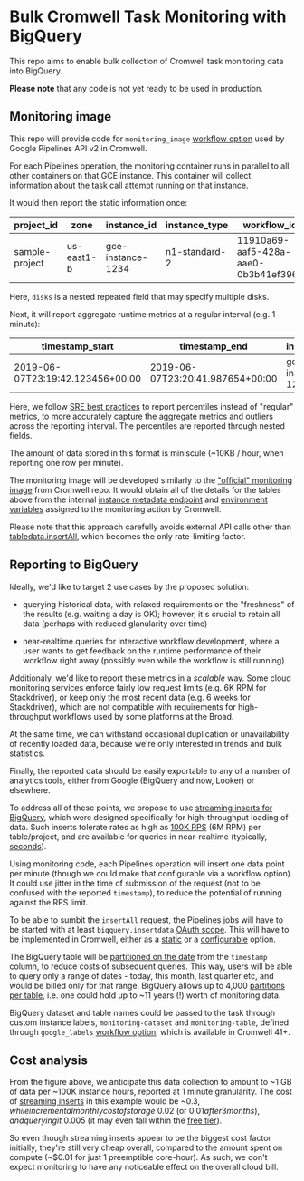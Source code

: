 # Bulk Cromwell Task Monitoring with BigQuery

This repo aims to enable bulk collection
of Cromwell task monitoring data into BigQuery.

**Please note** that any code is not yet
ready to be used in production.

## Monitoring image

This repo will provide code for `monitoring_image`
[workflow option](https://cromwell.readthedocs.io/en/stable/wf_options/Google/)
used by Google Pipelines API v2 in Cromwell.

For each Pipelines operation, the monitoring container
runs in parallel to all other containers on that GCE instance.
This container will collect information about
the task call attempt running on that instance.

It would then report the static information once:

| project_id | zone | instance_id | instance_type | workflow_id  | workflow_name | task_call_name | task_call_index | task_call_attempt | preemptible | cpu_count | mem_total_GB | disks.type | disks.path | disks.total_GB |
| ------------- | ------------- | ------------- | ------------- | ------------- | ------------- | ------------- | ------------- | ------------- | ------------- | ------------- | ------------- | ------------- | ------------- | ------------- |
| sample-project | us-east1-b | gce-instance-1234 | n1-standard-2 | 11910a69-aaf5-428a-aae0-0b3b41ef396c | ExampleWorkflow | Task_Hello | 1 | 2 | True | 2 | 7.5 | PERSISTENT_HDD | /cromwell_root | 25 |

Here, `disks` is a nested repeated field that may specify multiple disks.

Next, it will report aggregate runtime metrics at a regular interval (e.g. 1 minute):

| timestamp_start | timestamp_end | instance_id | cpu_usage_percent.p50 | cpu_usage_percent.p75 | cpu_usage_percent.p95 | cpu_usage_percent.p99 | mem_usage_percent.p50 | mem_usage_percent.p75 | mem_usage_percent.p95 | mem_usage_percent.p99 | disks.path | disks.size_usage_percent.p50 | disks.size_usage_percent.p75 | disks.size_usage_percent.p95 | disks.size_usage_percent.p99 | disks.read_iops.p50 | disks.read_iops.p75 | disks.read_iops.p95 | disks.read_iops.p99 | disks.write_iops.p50 | disks.write_iops.p75 | disks.write_iops.p95 | disks.write_iops.p99 |
| ------------- | ------------- | ------------- | ------------- | ------------- | ------------- | ------------- | ------------- | ------------- | ------------- | ------------- | ------------- | ------------- | ------------- | ------------- | ------------- | ------------- | ------------- | ------------- | ------------- | ------------- | ------------- |  ------------- |  ------------- |
| 2019-06-07T23:19:42.123456+00:00 | 2019-06-07T23:20:41.987654+00:00 | gce-instance-1234 |    25 | 60 | 75 | 80    |    60 | 70 | 85 | 90    | /cromwell_root |     20 | 25 | 30 | 35    |    100 | 100 | 150 | 175    |    200 | 200 | 250 | 300    |

Here, we follow
[SRE best practices](https://landing.google.com/sre/sre-book/chapters/monitoring-distributed-systems/)
to report percentiles instead of "regular" metrics,
to more accurately capture the aggregate metrics and outliers across the reporting interval.
The percentiles are reported through nested fields.

The amount of data stored in this format is miniscule (~10KB / hour, when reporting one row per minute).

The monitoring image will be developed similarly to the
["official" monitoring image](https://github.com/broadinstitute/cromwell/blob/develop/supportedBackends/google/pipelines/v2alpha1/src/main/resources/cromwell-monitor/monitor.py) from Cromwell repo.
It would obtain all of the details for the tables above from the internal
[instance metadata endpoint](https://cloud.google.com/compute/docs/storing-retrieving-metadata) and
[environment variables](https://github.com/broadinstitute/cromwell/blob/develop/supportedBackends/google/pipelines/v2alpha1/src/main/scala/cromwell/backend/google/pipelines/v2alpha1/api/MonitoringAction.scala)
assigned to the monitoring action by Cromwell.

Please note that this approach carefully avoids external API calls other than
[tabledata.insertAll](https://cloud.google.com/bigquery/docs/reference/rest/v2/tabledata/insertAll),
which becomes the only rate-limiting factor.

## Reporting to BigQuery

Ideally, we'd like to target 2 use cases by the proposed solution:

- querying historical data, with relaxed requirements
  on the "freshness" of the results (e.g. waiting a day is OK);
  however, it's crucial to retain all data
  (perhaps with reduced glanularity over time)

- near-realtime queries for interactive workflow development, where
  a user wants to get feedback on the runtime performance of their
  workflow right away (possibly even while the workflow is still running)

Additionaly, we'd like to report these metrics in a _scalable_ way.
Some cloud monitoring services enforce fairly
low request limits (e.g. 6K RPM for Stackdriver),
or keep only the most recent data (e.g. 6 weeks for Stackdriver),
which are not compatible with requirements for
high-throughput workflows used by some platforms at the Broad.

At the same time, we can withstand occasional duplication or
unavailability of recently loaded data,
because we're only interested in trends and bulk statistics.

Finally, the reported data should be easily exportable
to any of a number of analytics tools,
either from Google (BigQuery and now, Looker) or elsewhere.

To address all of these points, we propose to use
[streaming inserts for BigQuery](https://cloud.google.com/bigquery/streaming-data-into-bigquery),
which were designed specifically for high-throughput loading
of data. Such inserts tolerate rates as high as
[100K RPS](https://cloud.google.com/bigquery/quotas#streaming_inserts)
(6M RPM) per table/project, and are available for queries in near-realtime (typically,
[seconds](https://cloud.google.com/bigquery/streaming-data-into-bigquery#dataavailability)).

Using monitoring code, each Pipelines operation
will insert one data point per minute
(though we could make that configurable via a workflow option).
It could use jitter in the time of submission of the request
(not to be confused with the reported `timestamp`),
to reduce the potential of running against the RPS limit.

To be able to sumbit the `insertAll` request,
the Pipelines jobs will have to be started with at least `bigquery.insertdata`
[OAuth scope](https://cloud.google.com/bigquery/docs/reference/rest/v2/tabledata/insertAll#authorization-scopes).
This will have to be implemented in Cromwell,
either as a [static](https://github.com/broadinstitute/cromwell/blob/6d737b056aca1f3c56c0e7bc212267ea912812bc/supportedBackends/google/pipelines/v2alpha1/src/main/scala/cromwell/backend/google/pipelines/v2alpha1/GenomicsFactory.scala#L148-L156)
or a [configurable](https://github.com/broadinstitute/cromwell/issues/4638) option.

The BigQuery table will be [partitioned on the date](https://cloud.google.com/bigquery/docs/querying-partitioned-tables)
from the `timestamp` column,
to reduce costs of subsequent queries.
This way, users will be able to query only a range of dates -
today, this month, last quarter etc,
and would be billed only for that range.
BigQuery allows up to 4,000
[partitions per table](https://cloud.google.com/bigquery/quotas#partitioned_tables),
i.e. one could hold up to ~11 years (!) worth of monitoring data.

BigQuery dataset and table names
could be passed to the task through custom instance labels,
`monitoring-dataset` and `monitoring-table`, defined through `google_labels`
[workflow option](https://cromwell.readthedocs.io/en/stable/wf_options/Google/),
which is available in Cromwell 41+.

## Cost analysis

From the figure above, we anticipate this data collection to amount to
~1 GB of data per ~100K instance hours,
reported at 1 minute granularity.
The cost of [streaming inserts](https://cloud.google.com/bigquery/pricing#streaming_pricing)
in this example would be ~$0.3, while
incremental monthly cost of storage ~$0.02 (or $0.01 after 3 months),
and querying it ~$0.005 (it may even fall within the
[free tier](https://cloud.google.com/bigquery/pricing#free-tier)).

So even though streaming inserts appear to be the biggest
cost factor initially, they're still very cheap overall,
compared to the amount spent on compute
(~$0.01 for just 1 preemptible core-hour).
As such, we don't expect monitoring
to have any noticeable effect on the overall cloud bill.

